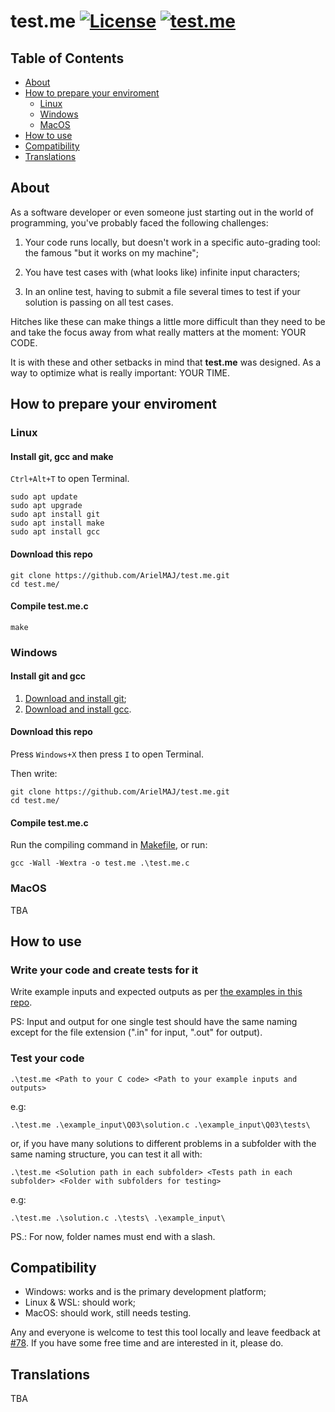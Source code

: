 # test.me [![License](https://img.shields.io/badge/License-Apache_2.0-blue.svg)](https://github.com/ArielMAJ/test.me/blob/develop/LICENSE) [![test.me](https://github.com/ArielMAJ/test.me/actions/workflows/test.me.yml/badge.svg)](https://github.com/ArielMAJ/test.me/actions/workflows/test.me.yml)

## Table of Contents

- [About](#about)
- [How to prepare your enviroment](#how-to-prepare-your-enviroment)
    - [Linux](#linux)
    - [Windows](#windows)
    - [MacOS](#macos)
- [How to use](#how-to-use)
- [Compatibility](#compatibility)
- [Translations](#translations)

## About 

As a software developer or even someone just starting out in the world of programming, you've probably faced the following challenges:

1. Your code runs locally, but doesn't work in a specific auto-grading tool: the famous "but it works on my machine";

2. You have test cases with (what looks like) infinite input characters;

3. In an online test, having to submit a file several times to test if your solution is passing on all test cases.

Hitches like these can make things a little more difficult than they need to be and take the focus away from what really matters at the moment: YOUR CODE.

It is with these and other setbacks in mind that **test.me** was designed. As a way to optimize what is really important: YOUR TIME.

## How to prepare your enviroment 

### Linux

#### Install git, gcc and make

`Ctrl+Alt+T` to open Terminal.
```
sudo apt update
sudo apt upgrade
sudo apt install git
sudo apt install make
sudo apt install gcc
```

#### Download this repo

```
git clone https://github.com/ArielMAJ/test.me.git
cd test.me/
```

#### Compile test.me.c

```
make
```

### Windows

#### Install git and gcc

1. [Download and install git](https://git-scm.com/download/win);
2. [Download and install gcc](https://sourceforge.net/projects/mingw/).

#### Download this repo

Press `Windows+X` then press `I` to open Terminal.

Then write:
```
git clone https://github.com/ArielMAJ/test.me.git
cd test.me/
```

#### Compile test.me.c

Run the compiling command in [Makefile](./Makefile), or run:
```
gcc -Wall -Wextra -o test.me .\test.me.c
```

### MacOS

TBA

## How to use

### Write your code and create tests for it

Write example inputs and expected outputs as per [the examples in this repo](./example_input/).
 
PS: Input and output for one single test should have the same naming except for the file extension (".in" for input, ".out" for output).

### Test your code

```
.\test.me <Path to your C code> <Path to your example inputs and outputs>
```
e.g:
```
.\test.me .\example_input\Q03\solution.c .\example_input\Q03\tests\
```

or, if you have many solutions to different problems in a subfolder with the same naming structure, you can test it all with:
```
.\test.me <Solution path in each subfolder> <Tests path in each subfolder> <Folder with subfolders for testing>
```
e.g:
```
.\test.me .\solution.c .\tests\ .\example_input\
```

PS.: For now, folder names must end with a slash.

## Compatibility

- Windows: works and is the primary development platform;
- Linux & WSL: should work;
- MacOS: should work, still needs testing.

Any and everyone is welcome to test this tool locally and leave feedback at [#78](https://github.com/ArielMAJ/test.me/discussions/78). If you have some free time and are interested in it, please do.

## Translations

TBA
